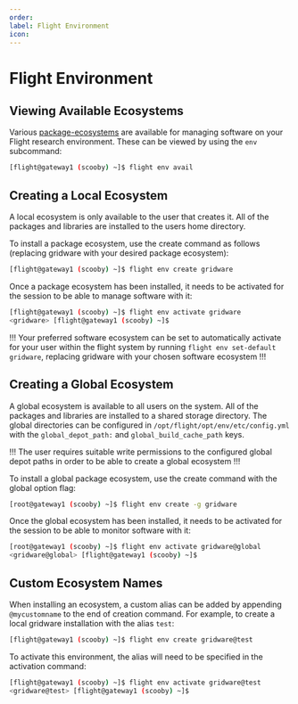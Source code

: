 ```yaml
---
order: 
label: Flight Environment
icon: 
---
```



# Flight Environment


## Viewing Available Ecosystems

Various [package-ecosystems](/USE/package_ecosystems) are available for managing software on your Flight research environment. These can be viewed by using the `env` subcommand:



```bash
[flight@gateway1 (scooby) ~]$ flight env avail
```

## Creating a Local Ecosystem

A local ecosystem is only available to the user that creates it. All of the packages and libraries are installed to the users home directory.

To install a package ecosystem, use the create command as follows (replacing gridware with your desired package ecosystem):

```bash
[flight@gateway1 (scooby) ~]$ flight env create gridware
```

Once a package ecosystem has been installed, it needs to be activated for the session to be able to manage software with it:

```bash
[flight@gateway1 (scooby) ~]$ flight env activate gridware
<gridware> [flight@gateway1 (scooby) ~]$
```
!!!
Your preferred software ecosystem can be set to automatically activate for your user within the flight system by running `flight env set-default gridware`, replacing gridware with your chosen software ecosystem
!!!

## Creating a Global Ecosystem

A global ecosystem is available to all users on the system. All of the packages and libraries are installed to a shared storage directory. The global directories can be configured in ``/opt/flight/opt/env/etc/config.yml`` with the `global_depot_path:` and ``global_build_cache_path`` keys.

!!!
The user requires suitable write permissions to the configured global depot paths in order to be able to create a global ecosystem
!!!

To install a global package ecosystem, use the create command with the global option flag:

```bash
[root@gateway1 (scooby) ~]$ flight env create -g gridware
```

Once the global ecosystem has been installed, it needs to be activated for the session to be able to monitor software with it:

```bash
[root@gateway1 (scooby) ~]$ flight env activate gridware@global
<gridware@global> [flight@gateway1 (scooby) ~]$
```

## Custom Ecosystem Names


When installing an ecosystem, a custom alias can be added by appending ``@mycustomname`` to the end of creation command. For example, to create a local gridware installation with the alias `test`:

```bash
[flight@gateway1 (scooby) ~]$ flight env create gridware@test
```

To activate this environment, the alias will need to be specified in the activation command:

```bash
[flight@gateway1 (scooby) ~]$ flight env activate gridware@test
<gridware@test> [flight@gateway1 (scooby) ~]$
```
